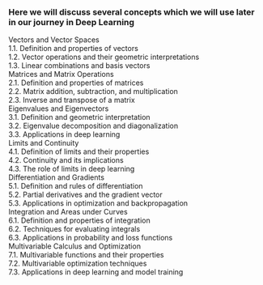  ### Here we will discuss several concepts which we will use later in our journey in Deep Learning
Vectors and Vector Spaces\
1.1. Definition and properties of vectors\
1.2. Vector operations and their geometric interpretations\
1.3. Linear combinations and basis vectors\
Matrices and Matrix Operations\
2.1. Definition and properties of matrices\
2.2. Matrix addition, subtraction, and multiplication\
2.3. Inverse and transpose of a matrix\
Eigenvalues and Eigenvectors\
3.1. Definition and geometric interpretation\
3.2. Eigenvalue decomposition and diagonalization\
3.3. Applications in deep learning\
Limits and Continuity\
4.1. Definition of limits and their properties\
4.2. Continuity and its implications\
4.3. The role of limits in deep learning\
Differentiation and Gradients\
5.1. Definition and rules of differentiation\
5.2. Partial derivatives and the gradient vector\
5.3. Applications in optimization and backpropagation\
Integration and Areas under Curves\
6.1. Definition and properties of integration\
6.2. Techniques for evaluating integrals\
6.3. Applications in probability and loss functions\
Multivariable Calculus and Optimization\
7.1. Multivariable functions and their properties\
7.2. Multivariable optimization techniques\
7.3. Applications in deep learning and model training
